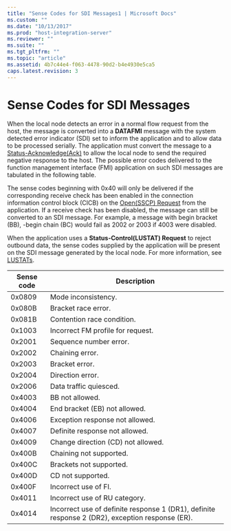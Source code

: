 ```yaml
---
title: "Sense Codes for SDI Messages1 | Microsoft Docs"
ms.custom: ""
ms.date: "10/13/2017"
ms.prod: "host-integration-server"
ms.reviewer: ""
ms.suite: ""
ms.tgt_pltfrm: ""
ms.topic: "article"
ms.assetid: 4b7c44e4-f063-4478-90d2-b4e4930e5ca5
caps.latest.revision: 3
---
```

# Sense Codes for SDI Messages
When the local node detects an error in a normal flow request from the host, the message is converted into a **DATAFMI** message with the system detected error indicator (SDI) set to inform the application and to allow data to be processed serially. The application must convert the message to a [Status-Acknowledge(Ack)](../Topic/Status-Acknowledge\(Ack\)1.md) to allow the local node to send the required negative response to the host. The possible error codes delivered to the function management interface (FMI) application on such SDI messages are tabulated in the following table.  
  
 The sense codes beginning with 0x40 will only be delivered if the corresponding receive check has been enabled in the connection information control block (CICB) on the [Open(SSCP) Request](../Topic/Open\(SSCP\)%20Request1.md) from the application. If a receive check has been disabled, the message can still be converted to an SDI message. For example, a message with begin bracket (BB), -begin chain (BC) would fail as 2002 or 2003 if 4003 were disabled.  
  
 When the application uses a **Status-Control(LUSTAT) Request** to reject outbound data, the sense codes supplied by the application will be present on the SDI message generated by the local node. For more information, see [LUSTATs](../core/lustats].md).  
  
|Sense code|Description|  
|----------------|-----------------|  
|0x0809|Mode inconsistency.|  
|0x080B|Bracket race error.|  
|0x081B|Contention race condition.|  
|0x1003|Incorrect FM profile for request.|  
|0x2001|Sequence number error.|  
|0x2002|Chaining error.|  
|0x2003|Bracket error.|  
|0x2004|Direction error.|  
|0x2006|Data traffic quiesced.|  
|0x4003|BB not allowed.|  
|0x4004|End bracket (EB) not allowed.|  
|0x4006|Exception response not allowed.|  
|0x4007|Definite response not allowed.|  
|0x4009|Change direction (CD) not allowed.|  
|0x400B|Chaining not supported.|  
|0x400C|Brackets not supported.|  
|0x400D|CD not supported.|  
|0x400F|Incorrect use of FI.|  
|0x4011|Incorrect use of RU category.|  
|0x4014|Incorrect use of definite response 1 (DR1), definite response 2 (DR2), exception response (ER).|